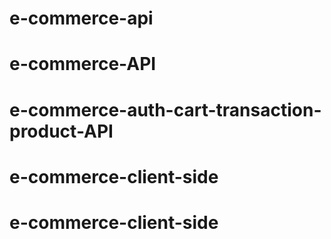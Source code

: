 # e-commerce-api
# e-commerce-API
# e-commerce-auth-cart-transaction-product-API
# e-commerce-client-side
# e-commerce-client-side

